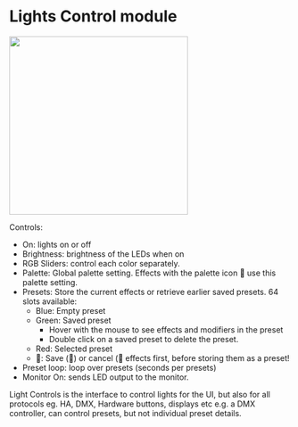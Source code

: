 # Lights Control module

<img width="320" src="https://github.com/user-attachments/assets/8ca3e8a4-8025-43a4-8746-336ef72fa81d" />

Controls:

* On: lights on or off
* Brightness: brightness of the LEDs when on
* RGB Sliders: control each color separately.
* Palette: Global palette setting. Effects with the palette icon 🎨 use this palette setting.
* Presets: Store the current effects or retrieve earlier saved presets. 64 slots available:
    * Blue: Empty preset
    * Green: Saved preset 
        * Hover with the mouse to see effects and modifiers in the preset
        * Double click on a saved preset to delete the preset.
    * Red: Selected preset
    * 🚨: Save (💾) or cancel (🚫 effects first, before storing them as a preset!
* Preset loop: loop over presets (seconds per presets)
* Monitor On: sends LED output to the monitor.

Light Controls is the interface to control lights for the UI, but also for all protocols eg. HA, DMX, Hardware buttons, displays etc
e.g. a DMX controller, can control presets, but not individual preset details.

